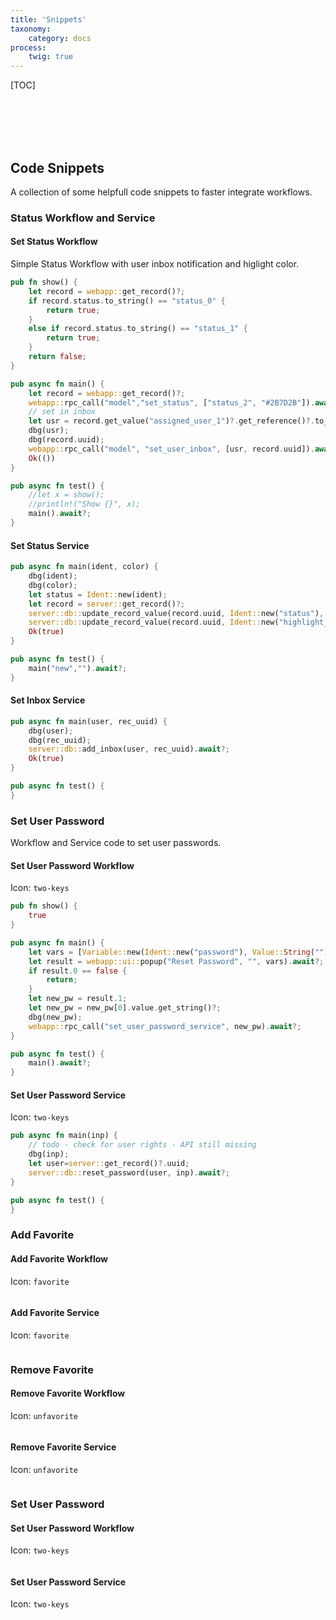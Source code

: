 ```yaml
---
title: 'Snippets'
taxonomy:
    category: docs
process:
    twig: true
---
```


[TOC]

<br><br><br><br>

## Code Snippets

A collection of some helpfull code snippets to faster integrate workflows.

### Status Workflow and Service

#### Set Status Workflow

Simple Status Workflow with user inbox notification and higlight color.

```rust
pub fn show() {
    let record = webapp::get_record()?;
    if record.status.to_string() == "status_0" {
        return true;
    }
    else if record.status.to_string() == "status_1" {
        return true;
    }
    return false;
}

pub async fn main() {
    let record = webapp::get_record()?;
    webapp::rpc_call("model","set_status", ["status_2", "#2B7D2B"]).await?; //highlight color green
    // set in inbox
    let usr = record.get_value("assigned_user_1")?.get_reference()?.to_string();
    dbg(usr);
    dbg(record.uuid);
    webapp::rpc_call("model", "set_user_inbox", [usr, record.uuid]).await?;
    Ok(())
}

pub async fn test() {
    //let x = show();
    //println!("Show {}", x);
    main().await?;
}
```

#### Set Status Service

```rust
pub async fn main(ident, color) {
    dbg(ident);
    dbg(color);
    let status = Ident::new(ident);
    let record = server::get_record()?;
    server::db::update_record_value(record.uuid, Ident::new("status"), Value::Ident(status)).await?;
    server::db::update_record_value(record.uuid, Ident::new("highlight_color"), Value::Color(Color::new(color))).await?;
    Ok(true)
}

pub async fn test() {
    main("new","").await?;
}
```

#### Set Inbox Service

```rust
pub async fn main(user, rec_uuid) {
    dbg(user);
    dbg(rec_uuid);
    server::db::add_inbox(user, rec_uuid).await?;
    Ok(true)
}

pub async fn test() {
}
```



### Set User Password

Workflow and Service code to set user passwords.

#### Set User Password Workflow

Icon: ```two-keys```

```rust
pub fn show() {
    true
}

pub async fn main() {
    let vars = [Variable::new(Ident::new("password"), Value::String(""))];
    let result = webapp::ui::popup("Reset Password", "", vars).await?;
    if result.0 == false {
        return;
    }
    let new_pw = result.1;
    let new_pw = new_pw[0].value.get_string()?;
    dbg(new_pw);
    webapp::rpc_call("set_user_password_service", new_pw).await?;
}

pub async fn test() {
    main().await?;
}

```

#### Set User Password Service

Icon: ```two-keys```

```rust
pub async fn main(inp) {
    // todo - check for user rights - API still missing
    dbg(inp);
    let user=server::get_record()?.uuid;
    server::db::reset_password(user, inp).await?;
}

pub async fn test() {
}
```



### Add Favorite

#### Add Favorite Workflow

Icon: ```favorite```

```rust

```

#### Add Favorite Service

Icon: ```favorite```

```rust

```


### Remove Favorite

#### Remove Favorite Workflow

Icon: ```unfavorite```

```rust

```

#### Remove Favorite Service

Icon: ```unfavorite```

```rust

```




### Set User Password

#### Set User Password Workflow

Icon: ```two-keys```

```rust

```

#### Set User Password Service

Icon: ```two-keys```

```rust

```